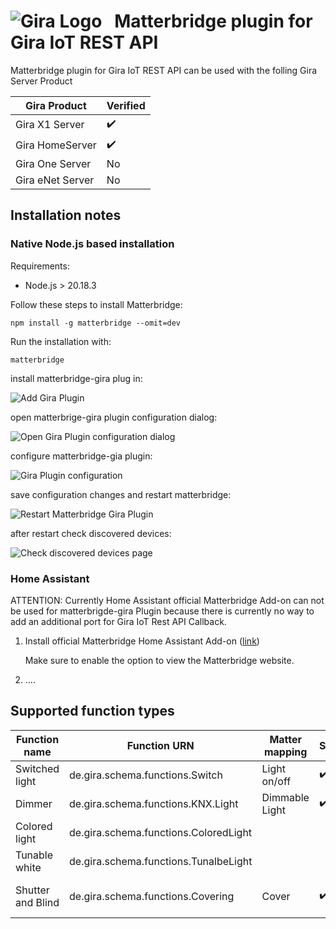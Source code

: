 # <img src="https://upload.wikimedia.org/wikipedia/commons/2/20/Logo_Gira_Giersiepen.svg" alt="Gira Logo">&nbsp;&nbsp;&nbsp;Matterbridge plugin for Gira IoT REST API

Matterbridge plugin for Gira IoT REST API can be used with the folling Gira Server Product

| Gira Product     | Verified |
| ------------------ | ------------- |
| Gira X1 Server   | ✔️          |
| Gira HomeServer  | ✔️          |
| Gira One Server  | No        |
| Gira eNet Server | No        |

## Installation notes

### Native Node.js based installation

Requirements:

* Node.js > 20.18.3

Follow these steps to install Matterbridge:

```
npm install -g matterbridge --omit=dev
```

Run the installation with:

```
matterbridge
```

install matterbridge-gira plug in:

<img src="https://github.com/wowi1968/matterbridge-gira/tree/main/docs/images/install_add_gira_plugin.jpg" alt="Add Gira Plugin">

open matterbrige-gira plugin configuration dialog:

<img src="https://github.com/wowi1968/matterbridge-gira/tree/main/docs/images/configure_plugin.jpg" alt="Open Gira Plugin configuration dialog">

configure matterbridge-gia plugin:

<img src="https://github.com/wowi1968/matterbridge-gira/tree/main/docs/images/configure_dialog_plugin.jpg" alt="Gira Plugin configuration">

save configuration changes and restart matterbridge:

<img src="https://github.com/wowi1968/matterbridge-gira/tree/main/docs/images/restart_matterbridge.jpg" alt="Restart Matterbridge Gira Plugin">

after restart check discovered devices:

<img src="https://github.com/wowi1968/matterbridge-gira/tree/main/docs/images/matterbridge_devices.jpg" alt="Check discovered devices page">

### Home Assistant

ATTENTION: Currently Home Assistant official Matterbridge Add-on can not be used for matterbrigde-gira Plugin because there is currently no way to add an additional port for Gira IoT Rest API Callback.

1. Install official Matterbridge Home Assistant Add-on ([link](https://github.com/Luligu/matterbridge-home-assistant-addon))
   
   Make sure to enable the option to view the Matterbridge website.
2. ....

## Supported function types

| Function name     | Function URN                          | Matter mapping | Status | Remark |
| ------------------- | --------------------------------------- | ---------------- | :------------------------------ |  -------------- |
| Switched light    | de.gira.schema.functions.Switch       | Light on/off   | ✔️                          |
| Dimmer            | de.gira.schema.functions.KNX.Light    | Dimmable Light | ✔️                          |
| Colored light     | de.gira.schema.functions.ColoredLight |                |                               |
| Tunable white     | de.gira.schema.functions.TunalbeLight |                |                               |
| Shutter and Blind | de.gira.schema.functions.Covering     | Cover          | ✔️  | (no slats supported yet) |

